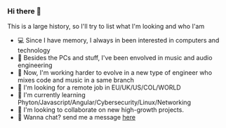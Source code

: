 ### Hi there 👋

This is a large history, so I'll try to list what I'm looking and who I'am

<!--
**danielpipe2203/danielpipe2203** is a ✨ _special_ ✨ repository because its `README.md` (this file) appears on your GitHub profile.
-->

- 💻 Since I have memory, I always in been interested in computers and technology
- 🎹 Besides the PCs and stuff, I've been envolved in music and audio engineering
- 🧠 Now, I'm working harder to evolve in a new type of engineer who mixes code and music in a same branch
- 🤔 I'm looking for a remote job in EU/UK/US/COL/WORLD
- 🌱 I'm currently learning Phyton/Javascript/Angular/Cybersecurity/Linux/Networking
- 🤘 I'm looking to collaborate on new high-growth projects.
- 💬 Wanna chat? send me a message <a href="mailto:danieling2203@gmail.com">here</a>

